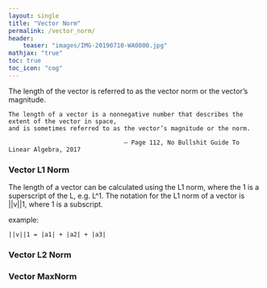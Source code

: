 ```yaml
---
layout: single
title: "Vector Norm"
permalink: /vector_norm/
header:
    teaser: "images/IMG-20190710-WA0000.jpg"
mathjax: "true"
toc: true
toc_icon: "cog"
---
```




The length of the vector is referred to as the vector norm or the vector’s magnitude.

    The length of a vector is a nonnegative number that describes the extent of the vector in space, 
    and is sometimes referred to as the vector’s magnitude or the norm.

                                    — Page 112, No Bullshit Guide To Linear Algebra, 2017


### Vector L1 Norm

The length of a vector can be calculated using the L1 norm, where the 1 is a superscript of the L, e.g. L^1.
The notation for the L1 norm of a vector is ||v||1, where 1 is a subscript.


example:

`||v||1 = |a1| + |a2| + |a3|`


### Vector L2 Norm


### Vector MaxNorm